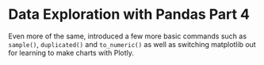 #  Data Exploration with Pandas Part 4

Even more of the same, introduced a few more basic commands such as `sample()`, `duplicated()` and `to_numeric()` as well as switching matplotlib out for learning to make charts with Plotly.